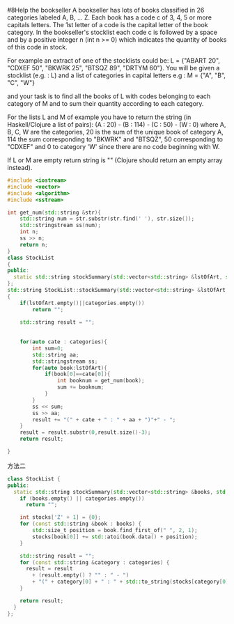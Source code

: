 #8Help the bookseller
A bookseller has lots of books classified in 26 categories labeled A, B, ... Z. Each book has a code c of 3, 4, 5 or more capitals letters. The 1st letter of a code is the capital letter of the book category. In the bookseller's stocklist each code c is followed by a space and by a positive integer n (int n >= 0) which indicates the quantity of books of this code in stock.

For example an extract of one of the stocklists could be:
L = {"ABART 20", "CDXEF 50", "BKWRK 25", "BTSQZ 89", "DRTYM 60"}.
You will be given a stocklist (e.g. : L) and a list of categories in capital letters e.g : M = {"A", "B", "C", "W"}

 and your task is to find all the books of L with codes belonging to each category of M and to sum their quantity according to each category.

For the lists L and M of example you have to return the string (in Haskell/Clojure a list of pairs):  (A : 20) - (B : 114) - (C : 50) - (W : 0)
 where A, B, C, W are the categories, 20 is the sum of the unique book of category A, 114 the sum corresponding to "BKWRK" and "BTSQZ", 50 corresponding to "CDXEF" and 0 to category 'W' since there are no code beginning with W.

If L or M are empty return string is "" (Clojure should return an empty array instead).

```cpp
#include <iostream>
#include <vector>
#include <algorithm>
#include <sstream>

int get_num(std::string &str){
    std::string num = str.substr(str.find(' '), str.size());
    std::stringstream ss(num);
    int n;
    ss >> n;
    return n;
}
class StockList
{
public:
  static std::string stockSummary(std::vector<std::string> &lstOfArt, std::vector<std::string> &categories);
};
std::string StockList::stockSummary(std::vector<std::string> &lstOfArt, std::vector<std::string> &categories)
{
    if(lstOfArt.empty()||categories.empty())
        return "";
    
    std::string result = "";
   
    
    for(auto cate : categories){
        int sum=0;
        std::string aa;
        std::stringstream ss;
        for(auto book:lstOfArt){
            if(book[0]==cate[0]){
                int booknum = get_num(book);
                sum += booknum;
            }
        }
        ss << sum;
        ss >> aa;
        result += "(" + cate + " : " + aa + ")"+" - ";
    }
    result = result.substr(0,result.size()-3);
    return result;

}
```

方法二  

```cpp
class StockList {
public:
  static std::string stockSummary(std::vector<std::string> &books, std::vector<std::string> &categories) {
    if (books.empty() || categories.empty())
      return "";

    int stocks['Z' + 1] = {0};
    for (const std::string &book : books) {
        std::size_t position = book.find_first_of(" ", 2, 1);
        stocks[book[0]] += std::atoi(book.data() + position);
    }

    std::string result = "";
    for (const std::string &category : categories) {
      result = result
        + (result.empty() ? "" : " - ")
        + "(" + category[0] + " : " + std::to_string(stocks[category[0]]) + ")";
    }

    return result;
  }
};
```